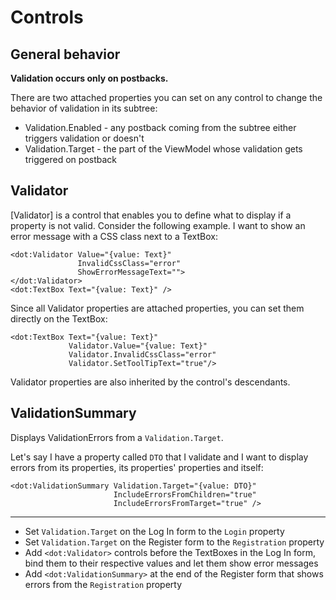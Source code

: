 ﻿# Controls

## General behavior

__Validation occurs only on postbacks.__

There are two attached properties you can set on any control to change the behavior of validation in
its subtree:

- Validation.Enabled - any postback coming from the subtree either triggers validation or doesn't
- Validation.Target - the part of the ViewModel whose validation gets triggered on postback

## Validator

[Validator] is a control that enables you to define what to display if a property is not valid. Consider the following
example. I want to show an error message with a CSS class next to a TextBox:

```dothtml
<dot:Validator Value="{value: Text}"
               InvalidCssClass="error"
               ShowErrorMessageText="">
</dot:Validator>
<dot:TextBox Text="{value: Text}" />
```

Since all Validator properties are attached properties, you can set them directly on the TextBox:

```dothtml
<dot:TextBox Text="{value: Text}"
             Validator.Value="{value: Text}"
             Validator.InvalidCssClass="error"
             Validator.SetToolTipText="true"/>
```

Validator properties are also inherited by the control's descendants.

## ValidationSummary

Displays ValidationErrors from a `Validation.Target`.

Let's say I have a property called `DTO` that I validate and I want to display errors from its properties,
its properties' properties and itself:

```
<dot:ValidationSummary Validation.Target="{value: DTO}"
                       IncludeErrorsFromChildren="true"
                       IncludeErrorsFromTarget="true" />
```

---

- Set `Validation.Target` on the Log In form to the `Login` property
- Set `Validation.Target` on the Register form to the `Registration` property
- Add `<dot:Validator>` controls before the TextBoxes in the Log In form, bind them to their respective values
and let them show error messages
- Add `<dot:ValidationSummary>` at the end of the Register form that shows errors from the `Registration` property